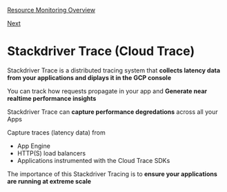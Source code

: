 [Resource Monitoring Overview](https://github.com/paulowe/gcp/blob/main/resource-monitoring.md)

[Next](https://github.com/paulowe/gcp/blob/main/stackdriver-debugger.md)

# Stackdriver Trace (Cloud Trace)

Stackdriver Trace is a distributed tracing system that **collects latency data from your applications and diplays it in the GCP console**

You can track how requests propagate in your app and **Generate near realtime performance insights**

Stackdriver Trace can **capture performance degredations** across all your Apps

Capture traces (latency data) from
- App Engine
- HTTP(S) load balancers
- Applications instrumented with the Cloud Trace SDKs

The importance of this Stackdriver Tracing is to **ensure your applications are running at extreme scale**
